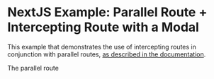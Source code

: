 # NextJS Example: Parallel Route + Intercepting Route with a Modal

This example that demonstrates the use of intercepting routes in conjunction with parallel routes,
[as described in the documentation](https://nextjs.org/docs/app/building-your-application/routing/parallel-routes).

The parallel route 

